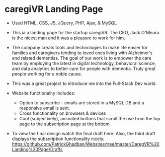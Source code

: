 # caregiVR Landing Page

* Used HTML, CSS, JS, JQuery, PHP, Ajax, & MySQL
* This ia a landing page for the startup caregiVR. The CEO, Jack O'Meara is the nicest man and it was a pleasure to work for him.
* The company creats tools and technologies to make life easier for families and caregivers tending to loved ones living with Alzheimer's and related dementias. The goal of our work is to empower the care team by employing the latest in digital technology, behavioral science, and data analytics to better care for people with dementia. Truly great people working for a noble cause.

* This was a great project to introduce me into the Full-Stack Dev world.
* Website functionality includes:
  * Option to subscribe - emails are stored in a MySQL DB and a responsive email is sent.
  * Cross functionality on browsers & devices
  * Cool (subjectively), animated buttons that scroll the use from the top page to the subscription page at the bottom.
  
 * To view the final design watch the final draft here. Also, the third draft displays the subscription functionality nicely.
https://github.com/PatrickGhadban/Websites/tree/master/CaregVR%20Landing%20Page/Drafts
